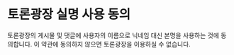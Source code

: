 # 토론광장 실명 사용 동의

토론광장의 게시물 및 댓글에 사용자의 이름으로 닉네임 대신 본명을 사용하는 것에 동의합니다. 이 약관에 동의하지 않으면 토론광장을 이용하실 수 없습니다.

